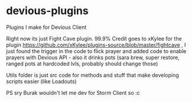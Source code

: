# devious-plugins
Plugins I make for Devious Client

Right now its just Fight Cave plugin. 99.9% Credit goes to xKylee for the plugin <https://github.com/xKylee/plugins-source/blob/master/fightcave> , I just found the trigger in the code to flick prayer and added code to enable prayers with Devious API - also it drinks pots (sara brew, super restore, ranged pots at hardcoded lvls, probably should change those)

Utils folder is just src code for methods and stuff that make developing scripts easier (like Loadouts)

PS sry Burak wouldn't let me dev for Storm Client so :c 
